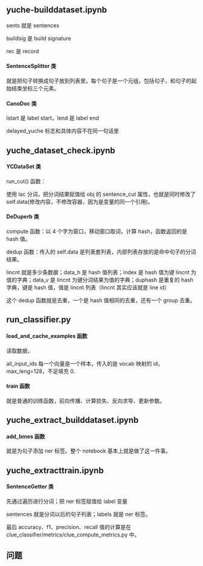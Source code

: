

## yuche-builddataset.ipynb  

sents 就是 sentences  

buildsig 是 build signature  

rec 是 record  

#### SentenceSplitter 类  

就是把句子转换成句子放到列表里。每个句子是一个元组，包括句子，和句子的起始结束坐标三个元素。    


#### CanoDoc 类  

lstart 是 label start，lend 是 label end  

delayed_yuche 标志和具体内容不在同一句话里   



## yuche_dataset_check.ipynb  

#### YCDataSet 类  

run_cut() 函数：  

使用 lac 分词，把分词结果赋值给 obj 的 sentence_cut 属性，也就是同时修改了 self.data(修改内容，不修改容器，因为是变量的同一个引用)。  


#### DeDuperb 类  

compute 函数：以 4 个字为窗口，移动窗口取词，计算 hash，函数返回的是 hash 值。  

dedup 函数：传入的 self.data 是列表套列表，内部列表存放的是命中句子的分词结果。  

lincnt 就是多少条数据；data_h 是 hash 值列表；index 是 hash 值为键 lincnt 为值的字典；data_v 是 lincnt 为键分词结果为值的字典；duphash 是重复的 hash 字典，键是 hash 值，值是 lincnt 列表（lincnt 其实应该就是 line id）  

这个 dedup 函数就是去重，一个是 hash 值相同的去重，还有一个 group 去重。  



## run_classifier.py  

#### load_and_cache_examples 函数  

读取数据，  

all_input_ids 每一个向量是一个样本，传入的是 vocab 映射的 id，max_leng=128，不足填充 0.  


#### train 函数  

就是普通的训练函数，前向传播、计算损失、反向求导、更新参数。  




## yuche_extract_builddataset.ipynb  

#### add_bmes 函数  

就是为句子添加 ner 标签。整个 notebook 基本上就是做了这一件事。  



## yuche_extracttrain.ipynb  

#### SentenceGetter 类  

先通过遍历进行分词；把 ner 标签赋值给 label 变量  

sentences 就是分词以后的句子列表；labels 就是 ner 标签。  




最后 accuracy、f1、precision、recall 值的计算是在 clue_classifier/metrics/clue_compute_metrics.py 中。  


## 问题  










